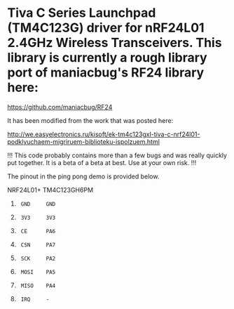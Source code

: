 # Tiva C Series Launchpad (TM4C123G) driver for nRF24L01 2.4GHz Wireless Transceivers. This library is currently a rough library port of maniacbug's RF24 library here:

https://github.com/maniacbug/RF24

It has been modified from the work that was posted here:

http://we.easyelectronics.ru/kisoft/ek-tm4c123gxl-tiva-c-nrf24l01-podklyuchaem-migriruem-biblioteku-ispolzuem.html

!!! This code probably contains more than a few bugs and was really quickly put together. It is a beta of a beta at best. Use at your own risk. !!!

The pinout in the ping pong demo is provided below. 

NRF24L01+       TM4C123GH6PM
1.      GND     GND
2.      3V3     3V3
3.      CE      PA6
4.      CSN     PA7
5.      SCK     PA2
6.      MOSI    PA5
7.      MISO    PA4
8.      IRQ     -
